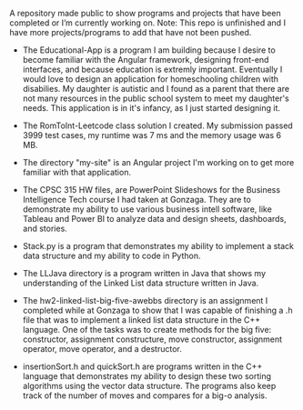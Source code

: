 A repository made public to show programs and projects that have been completed or I’m currently working on. 
Note: This repo is unfinished and I have more projects/programs to add that have not been pushed.

* The Educational-App is a program I am building because I desire to become familiar with the Angular framework, designing front-end interfaces, and because education is extremly important. Eventually I would love to design an application for homeschooling children with disabilies. My daughter is autistic and I found as a parent that there are not many resources in the public school system to meet my daughter's needs. This application is in it's infancy, as I just started designing it. 

* The RomToInt-Leetcode class solution I created. My submission passed 3999 test cases, my runtime was 7 ms and the memory usage was 6 MB.

* The directory "my-site" is an Angular project I'm working on to get more familiar with that application.

* The CPSC 315 HW files, are PowerPoint Slideshows for the Business Intelligence Tech course I had taken at Gonzaga. They are to demonstrate my ability to use various business intell software, like Tableau and Power BI to analyze data and design sheets, dashboards, and stories.

* Stack.py is a program that demonstrates my ability to implement a stack data structure and my ability to code in Python.

* The LLJava directory is a program written in Java that shows my understanding of the Linked List data structure written in Java.

* The hw2-linked-list-big-five-awebbs directory is an assignment I completed while at Gonzaga to show that I was capable of finishing a .h file that was to implement a linked list data structure in the C++ language. One of the tasks was to create methods for the big five: constructor, assignment constructure, move constructor, assignment operator, move operator, and a destructor.

* insertionSort.h and quickSort.h are programs written in the C++ language that demonstrates my ability to design these two sorting algorithms using the vector data structure. The programs also keep track of the number of moves and compares for a big-o analysis.
